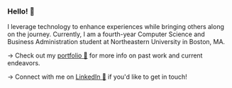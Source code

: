 ### Hello! 👋

I leverage technology to enhance experiences while bringing others along on the journey. Currently, I am a fourth-year Computer Science and Business Administration student at Northeastern University in Boston, MA.

→ Check out my [portfolio 💼](https://www.jaysella.com/) for more info on past work and current endeavors.

→ Connect with me on [LinkedIn 💬](https://linkedin.com/in/jay-sella) if you'd like to get in touch!
